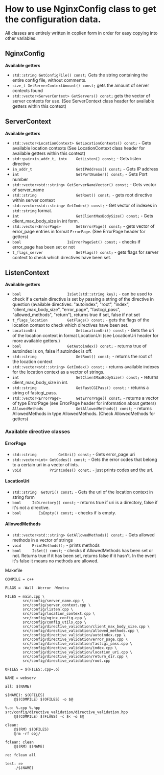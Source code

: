 # How to use NginxConfig class to get the configuration data.

All classes are entirely written in coplien form in order for easy copying into other variables.

## NginxConfig

**Available getters**
- `std::string GetConfigFile() const;` Gets the string containing the entire config file, without comments.
- `size_t GetServerContextAmount() const;` gets the amount of server contexts found
- `std::vector<ServerContext> GetServers() const;` gets the vector of server contexts for use. (See ServerContext class header for available getters within this context)

## ServerContext

**Available getters**
- `std::vector<LocationContext>	GetLocationContexts() const;` - Gets available location contexts (See LocationContext class header for available getters within this context)
- `std::pair<in_addr_t, int>	GetListen() const;` - Gets listen directive
- `in_addr_t					GetIPAddress() const;` - Gets IP address
- `int							GetPortNumber() const;` - Gets Port number
- `std::vector<std::string>	GetServerNameVector() const;` - Gets vector of server_name
- `std::string					GetRoot() const;` - gets root directive within server context
- `std::vector<std::string>	GetIndex() const;` - Get vector of indexes in `std::string` format.
- `int							GetClientMaxBodySize() const;` - Gets client_max_body_size in int form.
- `std::vector<ErrorPage>		GetErrorPage() const;` - gets vector of error_page entries in format `ErrorPage`. (See ErrorPage header for getters)
- `bool						IsErrorPageSet() const;` - checks if error_page has been set or not
- `t_flags_server				GetFlags() const;` - gets flags for server context to check which directives have been set.

## ListenContext

**Available getters**
- `bool						IsSet(std::string key);` - can be used to check if a certain directive is set by passing a string of the directive in question (available directives: "autoindex", "root", "index", "client_max_body_size", "error_page", "fastcgi_pass", "allowed_methods", "return"), returns true if set, false if not set
- `t_flags_location			GetFlags() const;` - gets the flags of the location context to check which directives have been set.
- `LocationUri					GetLocationUri() const;` - Gets the uri of the location context in format LocationUri (see LocationUri header for more available getters.)
- `bool						GetAutoindex() const;` - returns true of autoindex is on, false if autoindex is off.
- `std::string					GetRoot() const;` - returns the root of the location context
- `std::vector<std::string>	GetIndex() const;` - returns available indexes for the location context as a vector of strings.
- `int							GetClientMaxBodySize() const;` - returns client_max_body_size in int.
- `std::string					GetFastCGIPass() const;` - returns a string of fastcgi_pass.
- `std::vector<ErrorPage>		GetErrorPage() const;` - returns a vector of type ErrorPage (see ErrorPage header for information about getters)
- `AllowedMethods				GetAllowedMethods() const;` - returns AllowedMethods in type AllowedMethods. (Check AllowedMethods for getters)

### Available directive classes

#### ErrorPage
- `std::string			GetUri() const;` - Gets error_page uri
- `std::vector<int>	GetCodes() const;` - Gets the error codes that belong to a certain uri in a vector of ints.
- `void				PrintCodes() const;` - just prints codes and the uri.

#### LocationUri
- `std::string	GetUri() const;` - Gets the uri of the location context in string form
- `bool		IsDirectory() const;` - returns true if uri is a directory, false if it's not a directive.
- `bool        IsEmpty() const;` - checks if is empty.

#### AllowedMethods
- `std::vector<std::string>	GetAllowedMethods() const;` - Gets allowed methods in a vector of strings
- `void		PrintMethods();` - prints methods
- `bool		IsSet() const;` - checks if AllowedMethods has been set or not. Returns true if it has been set, returns false if it hasn't. In the event it's false it means no methods are allowed.

Makefile
```
COMPILE = c++

FLAGS = -Wall -Werror -Wextra

FILES = main.cpp \
		src/config/server_name.cpp \
		src/config/server_context.cpp \
		src/config/listen.cpp \
		src/config/location_context.cpp \
		src/config/nginx_config.cpp \
		src/config/config_utils.cpp \
		src/config/directive_validation/client_max_body_size.cpp \
		src/config/directive_validation/allowed_methods.cpp \
		src/config/directive_validation/autoindex.cpp \
		src/config/directive_validation/error_page.cpp \
		src/config/directive_validation/fastcgi_pass.cpp \
		src/config/directive_validation/index.cpp \
		src/config/directive_validation/location_uri.cpp \
		src/config/directive_validation/return_dir.cpp \
		src/config/directive_validation/root.cpp

OFILES = $(FILES:.cpp=.o)

NAME = webserv

all: $(NAME)

$(NAME): $(OFILES) 
	@$(COMPILE) $(OFILES) -o $@ 

%.o: %.cpp %.hpp src/config/directive_validation/directive_validation.hpp
	@$(COMPILE) $(FLAGS) -c $< -o $@

clean:
	@$(RM) $(OFILES)
	@rm -rf obj/

fclean: clean
	@$(RM) $(NAME) 

re: fclean all

test: re
	./$(NAME)
```